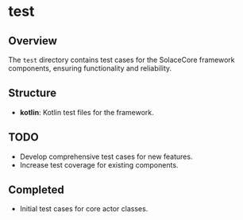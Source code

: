# test

## Overview
The `test` directory contains test cases for the SolaceCore framework components, ensuring functionality and reliability.

## Structure
- **kotlin**: Kotlin test files for the framework.

## TODO
- Develop comprehensive test cases for new features.
- Increase test coverage for existing components.

## Completed
- Initial test cases for core actor classes.

